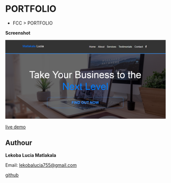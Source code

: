 # PORTFOLIO
- FCC > PORTFOLIO


**Screenshot**

![ScreenShot](pictures/Screenshot.png)

[live demo](https://raw.githack.com/Lekoba838/PORTFOLIO/gh-pages/index.html)


## Authour

**Lekoba Lucia Matlakala**

Email: lekobalucia755@gmail.com

[github](github.com/Lekoba838)